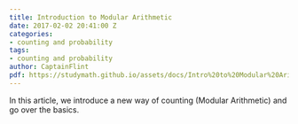 ```yaml
---
title: Introduction to Modular Arithmetic
date: 2017-02-02 20:41:00 Z
categories:
- counting and probability
tags:
- counting and probability
author: CaptainFlint
pdf: https://studymath.github.io/assets/docs/Intro%20to%20Modular%20Arithmetic.pdf
---
```


In this article, we introduce a new way of counting (Modular Arithmetic) and go over the basics.